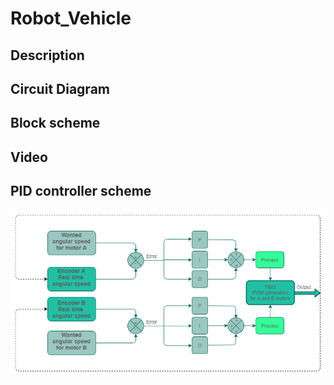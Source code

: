 # Robot_Vehicle

## Description

## Circuit Diagram 

## Block scheme

## Video

## PID controller scheme
![App Screenshot](https://github.com/ArtemHW/images/blob/main/PID.png)